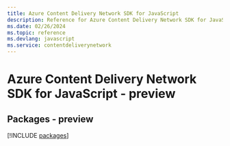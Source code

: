 ```yaml
---
title: Azure Content Delivery Network SDK for JavaScript
description: Reference for Azure Content Delivery Network SDK for JavaScript
ms.date: 02/26/2024
ms.topic: reference
ms.devlang: javascript
ms.service: contentdeliverynetwork
---
```

# Azure Content Delivery Network SDK for JavaScript - preview
## Packages - preview
[!INCLUDE [packages](content-delivery-network-index.md)]
